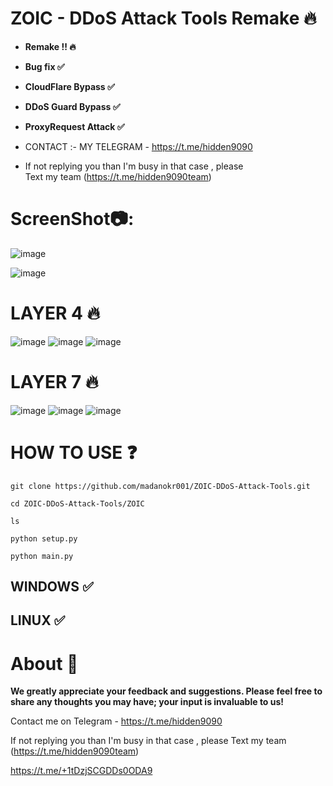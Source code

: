 # ZOIC - DDoS Attack Tools Remake 🔥 
- **Remake !! 🔥** 
- **Bug fix ✅** 
- **CloudFlare Bypass ✅** 
- **DDoS Guard Bypass ✅** 
- **ProxyRequest Attack ✅** 

- CONTACT :- MY TELEGRAM - https://t.me/hidden9090 

- If not replying you than  I'm busy in that case , please  
Text my team 
(https://t.me/hidden9090team) 
 
   
      
# ScreenShot📷:
![image](https://github.com/user-attachments/assets/3c8fa9ff-01c0-4f3f-a4fb-6f145665c90c)

![image](https://github.com/user-attachments/assets/c1337e15-bab9-4e8d-9320-5b4a9ff61f83)


# LAYER 4 🔥
![image](https://github.com/user-attachments/assets/e8a17a43-9072-4e9e-9adb-13ae3e88ad70)
![image](https://github.com/user-attachments/assets/5e78f4bb-6132-4382-bbf3-c3696eb925f3)
![image](https://github.com/user-attachments/assets/942ec2bc-197b-43c9-bd88-6f334fc13ef2)



# LAYER 7 🔥
![image](https://github.com/user-attachments/assets/e0921fc3-0407-4b41-8f50-0c90716dfe4b)
![image](https://github.com/user-attachments/assets/f0493dbc-1fd3-47dc-8be9-1fde6e983461)
![image](https://github.com/user-attachments/assets/6a697ebe-d5a3-4c04-bef0-7fcd8421cd52)



# HOW TO USE ❓
```
git clone https://github.com/madanokr001/ZOIC-DDoS-Attack-Tools.git
```
```
cd ZOIC-DDoS-Attack-Tools/ZOIC
```
```
ls
```
```
python setup.py
```
```
python main.py     
```

## WINDOWS ✅
## LINUX ✅ 

# About  🤑
**We greatly appreciate your feedback and suggestions. Please feel free to share any thoughts you may have; your input is invaluable to us!**

Contact me on Telegram  -  https://t.me/hidden9090

If not replying you than  I'm busy in that case , please 
Text my team 
(https://t.me/hidden9090team)


https://t.me/+1tDzjSCGDDs0ODA9



